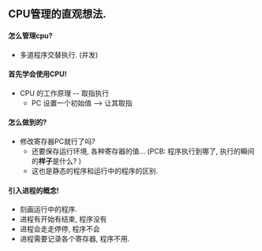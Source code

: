 ## CPU管理的直观想法. 

#### 怎么管理cpu? 

- 多道程序交替执行. (并发)

#### 首先学会使用CPU!

- CPU 的工作原理 -- 取指执行
	- PC 设置一个初始值 --> 让其取指

#### 怎么做到的? 
- 修改寄存器PC就行了吗? 
	- 还要保存运行环境, 各种寄存器的值... (PCB: 程序执行到哪了, 执行的瞬间的**样子**是什么? )
	- 这也是静态的程序和运行中的程序的区别. 

#### 引入进程的概念!
- 刻画运行中的程序. 
- 进程有开始有结束, 程序没有
- 进程会走走停停, 程序不会
- 进程需要记录各个寄存器, 程序不用. 